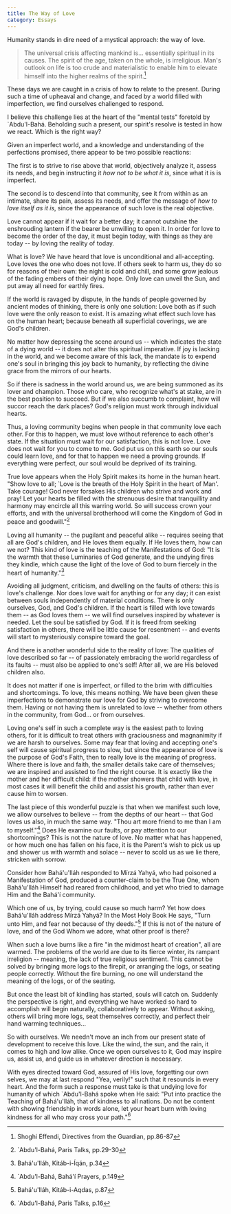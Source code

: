 ```yaml
---
title: The Way of Love
category: Essays
---
```


Humanity stands in dire need of a mystical approach: the way of love.

> The universal crisis affecting mankind is... essentially spiritual in
> its causes.  The spirit of the age, taken on the whole, is
> irreligious.  Man's outlook on life is too crude and materialistic to
> enable him to elevate himself into the higher realms of the spirit.[^1]

These days we are caught in a crisis of how to relate to the present.
During such a time of upheaval and change, and faced by a world filled
with imperfection, we find ourselves challenged to respond.

I believe this challenge lies at the heart of the "mental tests"
foretold by `Abdu'l-Bahá.  Beholding such a present, our spirit's
resolve is tested in how we react.  Which is the right way?

Given an imperfect world, and a knowledge and understanding of the
perfections promised, there appear to be two possible reactions:

The first is to strive to rise above that world, objectively analyze it,
assess its needs, and begin instructing it *how not to be what it is*,
since what it is is imperfect.

The second is to descend into that community, see it from within as an
intimate, share its pain, assess its needs, and offer the message of *how
to love itself as it is*, since the appearance of such love is the real
objective.

Love cannot appear if it wait for a better day; it cannot outshine the
enshrouding lantern if the bearer be unwilling to open it.  In order for
love to become the order of the day, it must begin today, with things as
they are today -- by loving the reality of today.

What is love?  We have heard that love is unconditional and
all-accepting.  Love loves the one who does not love.  If others seek to
harm us, they do so for reasons of their own: the night is cold and
chill, and some grow jealous of the fading embers of their dying hope.
Only love can unveil the Sun, and put away all need for earthly fires.

If the world is ravaged by dispute, in the hands of people governed by
ancient modes of thinking, there is only one solution: Love both as if
such love were the only reason to exist.  It is amazing what effect such
love has on the human heart; because beneath all superficial coverings,
we are God's children.

No matter how depressing the scene around us -- which indicates the
state of a dying world -- it does not alter this spiritual imperative.
If joy is lacking in the world, and we become aware of this lack, the
mandate is to expend one's soul in bringing this joy back to humanity,
by reflecting the divine grace from the mirrors of our hearts.

So if there is sadness in the world around us, we are being summoned as
its lover and champion.  Those who care, who recognize what's at stake,
are in the best position to succeed.  But if we also succumb to
complaint, how will succor reach the dark places?  God's religion must
work through individual hearts.

Thus, a loving community begins when people in that community love each
other.  For this to happen, we must love without reference to each
other's state.  If the situation must wait for our satisfaction, this is
not love.  Love does not wait for you to come to me.  God put us on this
earth so our souls could learn love, and for that to happen we need a
proving grounds.  If everything were perfect, our soul would be deprived
of its training.

True love appears when the Holy Spirit makes its home in the human
heart. "Show love to all; `Love is the breath of the Holy Spirit in the
heart of Man'.  Take courage!  God never forsakes His children who
strive and work and pray!  Let your hearts be filled with the strenuous
desire that tranquillity and harmony may encircle all this warring
world.  So will success crown your efforts, and with the universal
brotherhood will come the Kingdom of God in peace and goodwill."[^2]

Loving all humanity -- the pugilant and peaceful alike -- requires
seeing that all are God's children, and He loves them equally.  If He
loves them, how can we not?  This kind of love is the teaching of the
Manifestations of God: "It is the warmth that these Luminaries of God
generate, and the undying fires they kindle, which cause the light of
the love of God to burn fiercely in the heart of humanity."[^3]

Avoiding all judgment, criticism, and dwelling on the faults of others:
this is love's challenge.  Nor does love wait for anything or for any
day; it can exist between souls independently of material conditions.
There is only ourselves, God, and God's children.  If the heart is
filled with love towards them -- as God loves them -- we will find
ourselves inspired by whatever is needed.  Let the soul be satisfied by
God.  If it is freed from seeking satisfaction in others, there will be
little cause for resentment -- and events will start to mysteriously
conspire toward the goal.

And there is another wonderful side to the reality of love: The
qualities of love described so far -- of passionately embracing the
world regardless of its faults -- must also be applied to one's self!
After all, we are His beloved children also.

It does not matter if one is imperfect, or filled to the brim with
difficulties and shortcomings.  To love, this means nothing.  We have
been given these imperfections to demonstrate our love for God by
striving to overcome them.  Having or not having them is unrelated to
love -- whether from others in the community, from God... or from
ourselves.

Loving one's self in such a complete way is the easiest path to loving
others, for it is difficult to treat others with graciousness and
magnanimity if we are harsh to ourselves.  Some may fear that loving and
accepting one's self will cause spiritual progress to slow, but since
the appearance of love is the purpose of God's Faith, then to really
love is the meaning of progress.  Where there is love and faith, the
smaller details take care of themselves; we are inspired and assisted to
find the right course.  It is exactly like the mother and her difficult
child: if the mother showers that child with love, in most cases it will
benefit the child and assist his growth, rather than ever cause him to
worsen.

The last piece of this wonderful puzzle is that when we manifest such
love, we allow ourselves to believe -- from the depths of our heart --
that God loves us also, in much the same way.  "Thou art more friend to
me than I am to myself."[^4] Does He examine our faults, or pay attention
to our shortcomings?  This is not the nature of love.  No matter what
has happened, or how much one has fallen on his face, it is the Parent's
wish to pick us up and shower us with warmth and solace -- never to
scold us as we lie there, stricken with sorrow.

Consider how Bahá'u'lláh responded to Mírzá Yahyá, who had poisoned a
Manifestation of God, produced a counter-claim to be the True One, whom
Bahá'u'lláh Himself had reared from childhood, and yet who tried to
damage Him and the Bahá'í community.

Which one of us, by trying, could cause so much harm?  Yet how does
Bahá'u'lláh address Mírzá Yahyá?  In the Most Holy Book He says, "Turn
unto Him, and fear not because of thy deeds."[^5] If this is not of the
nature of love, and of the God Whom we adore, what other proof is there?

When such a love burns like a fire "in the midmost heart of creation",
all are warmed.  The problems of the world are due to its fierce winter,
its rampant irreligion -- meaning, the lack of true religious sentiment.
This cannot be solved by bringing more logs to the firepit, or arranging
the logs, or seating people correctly.  Without the fire burning, no one
will understand the meaning of the logs, or of the seating.

But once the least bit of kindling has started, souls will catch on.
Suddenly the perspective is right, and everything we have worked so hard
to accomplish will begin naturally, collaboratively to appear.  Without
asking, others will bring more logs, seat themselves correctly, and
perfect their hand warming techniques...

So with ourselves.  We needn't move an inch from our present state of
development to receive this love.  Like the wind, the sun, and the rain,
it comes to high and low alike.  Once we open ourselves to it, God may
inspire us, assist us, and guide us in whatever direction is necessary.

With eyes directed toward God, assured of His love, forgetting our own
selves, we may at last respond "Yea, verily!" such that it resounds in
every heart.  And the form such a response must take is that undying
love for humanity of which `Abdu'l-Bahá spoke when He said: "Put into
practice the Teaching of Bahá'u'lláh, that of kindness to all nations.
Do not be content with showing friendship in words alone, let your heart
burn with loving kindness for all who may cross your path."[^6]

[^1]:  Shoghi Effendi, Directives from the Guardian, pp.86-87

[^2]:  `Abdu'l-Bahá, Paris Talks, pp.29-30

[^3]:  Bahá'u'lláh, Kitáb-i-Íqán, p.34

[^4]:  `Abdu'l-Bahá, Bahá'í Prayers, p.149

[^5]:  Bahá'u'lláh, Kitáb-i-Aqdas, p.87

[^6]:  `Abdu'l-Bahá, Paris Talks, p.16


